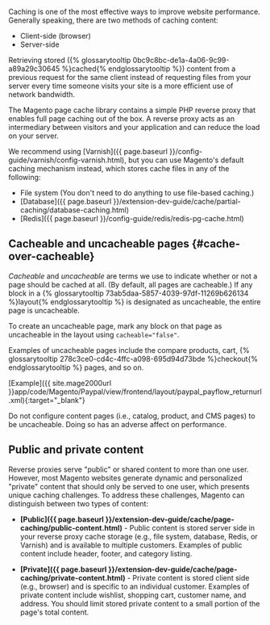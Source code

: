 <div markdown= "1">

Caching is one of the most effective ways to improve website performance. Generally speaking, there are two methods of caching content:

-   Client-side (browser)
-   Server-side

Retrieving stored ({% glossarytooltip 0bc9c8bc-de1a-4a06-9c99-a89a29c30645 %}cached{% endglossarytooltip %}) content from a previous request for the same client instead of requesting files from your server every time someone visits your site is a more efficient use of network bandwidth.

The Magento page cache library contains a simple PHP reverse proxy that enables full page caching out of the box. A reverse proxy acts as an intermediary between visitors and your application and can reduce the load on your server.

We recommend using [Varnish]({{ page.baseurl }}/config-guide/varnish/config-varnish.html), but you can use Magento's default caching mechanism instead, which stores cache files in any of the following:

-   File system (You don't need to do anything to use file-based caching.)
-   [Database]({{ page.baseurl }}/extension-dev-guide/cache/partial-caching/database-caching.html)
-   [Redis]({{ page.baseurl }}/config-guide/redis/redis-pg-cache.html)

## Cacheable and uncacheable pages {#cache-over-cacheable}

*Cacheable* and *uncacheable* are terms we use to indicate whether or not a page should be cached at all. (By default, all pages are cacheable.) If any block in a {% glossarytooltip 73ab5daa-5857-4039-97df-11269b626134 %}layout{% endglossarytooltip %} is designated as uncacheable, the entire page is uncacheable.

To create an uncacheable page, mark any block on that page as uncacheable in the layout using `cacheable="false"`.

Examples of uncacheable pages include the compare products, cart, {% glossarytooltip 278c3ce0-cd4c-4ffc-a098-695d94d73bde %}checkout{% endglossarytooltip %} pages, and so on.

[Example]({{ site.mage2000url }}app/code/Magento/Paypal/view/frontend/layout/paypal_payflow_returnurl.xml){:target="_blank"}

<div class="bs-callout bs-callout-warning" markdown="1">
Do not configure content pages (i.e., catalog, product, and CMS pages) to be uncacheable. Doing so has an adverse affect on performance.
</div>

## Public and private content

Reverse proxies serve "public" or shared content to more than one user. However, most Magento websites generate dynamic and personalized "private" content that should only be served to one user, which presents unique caching challenges. To address these challenges, Magento can distinguish between two types of content:

-   **[Public]({{ page.baseurl }}/extension-dev-guide/cache/page-caching/public-content.html)** - Public content is stored server side in your reverse proxy cache storage (e.g., file system, database, Redis, or Varnish) and is available to multiple customers. Examples of public content include header, footer, and category listing.

-   **[Private]({{ page.baseurl }}/extension-dev-guide/cache/page-caching/private-content.html)** - Private content is stored client side (e.g., browser) and is specific to an individual customer. Examples of private content include wishlist, shopping cart, customer name, and address. You should limit stored private content to a small portion of the page's total content.
</div>